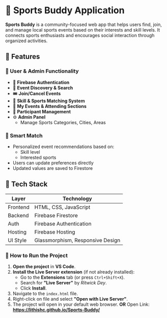 # 🏀 Sports Buddy Application

**Sports Buddy** is a community-focused web app that helps users find, join, and manage local sports events based on their interests and skill levels. It connects sports enthusiasts and encourages social interaction through organized activities.


## 🚀 Features

### 👤 User & Admin Functionality
- 🔐 **Firebase Authentication**
- 🎯 **Event Discovery & Search**
- 🎟️ **Join/Cancel Events**
- 📌 **Skill & Sports Matching System**
- 📅 **My Events & Attending Sections**
- 👥 **Participant Management**
- ⚙️ **Admin Panel**
  - Manage Sports Categories, Cities, Areas

### 🧠 Smart Match
- Personalized event recommendations based on:
  - Skill level
  - Interested sports
- Users can update preferences directly
- Updated values are saved to Firestore


## 🧱 Tech Stack

| Layer       | Technology       |
|-------------|------------------|
| Frontend    | HTML, CSS, JavaScript |
| Backend     | Firebase Firestore |
| Auth        | Firebase Authentication |
| Hosting     | Firebase Hosting |
| UI Style    | Glassmorphism, Responsive Design |

### 🚀 How to Run the Project
1. **Open the project** in **VS Code**.
2. **Install the Live Server extension** (if not already installed):
   - Go to the **Extensions** tab (or press `Ctrl+Shift+X`).
   - Search for **"Live Server"** by *Ritwick Dey*.
   - Click **Install**.
3. Navigate to the `index.html` file.
4. Right-click on file and select **"Open with Live Server"**.
5. The project will open in your default web browser.
**OR**
Open Link: **https://lithishc.github.io/Sports-Buddy/**
